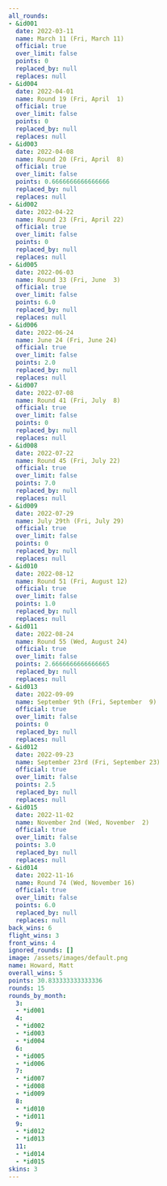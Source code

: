 ```yaml
---
all_rounds:
- &id001
  date: 2022-03-11
  name: March 11 (Fri, March 11)
  official: true
  over_limit: false
  points: 0
  replaced_by: null
  replaces: null
- &id004
  date: 2022-04-01
  name: Round 19 (Fri, April  1)
  official: true
  over_limit: false
  points: 0
  replaced_by: null
  replaces: null
- &id003
  date: 2022-04-08
  name: Round 20 (Fri, April  8)
  official: true
  over_limit: false
  points: 0.6666666666666666
  replaced_by: null
  replaces: null
- &id002
  date: 2022-04-22
  name: Round 23 (Fri, April 22)
  official: true
  over_limit: false
  points: 0
  replaced_by: null
  replaces: null
- &id005
  date: 2022-06-03
  name: Round 33 (Fri, June  3)
  official: true
  over_limit: false
  points: 6.0
  replaced_by: null
  replaces: null
- &id006
  date: 2022-06-24
  name: June 24 (Fri, June 24)
  official: true
  over_limit: false
  points: 2.0
  replaced_by: null
  replaces: null
- &id007
  date: 2022-07-08
  name: Round 41 (Fri, July  8)
  official: true
  over_limit: false
  points: 0
  replaced_by: null
  replaces: null
- &id008
  date: 2022-07-22
  name: Round 45 (Fri, July 22)
  official: true
  over_limit: false
  points: 7.0
  replaced_by: null
  replaces: null
- &id009
  date: 2022-07-29
  name: July 29th (Fri, July 29)
  official: true
  over_limit: false
  points: 0
  replaced_by: null
  replaces: null
- &id010
  date: 2022-08-12
  name: Round 51 (Fri, August 12)
  official: true
  over_limit: false
  points: 1.0
  replaced_by: null
  replaces: null
- &id011
  date: 2022-08-24
  name: Round 55 (Wed, August 24)
  official: true
  over_limit: false
  points: 2.6666666666666665
  replaced_by: null
  replaces: null
- &id013
  date: 2022-09-09
  name: September 9th (Fri, September  9)
  official: true
  over_limit: false
  points: 0
  replaced_by: null
  replaces: null
- &id012
  date: 2022-09-23
  name: September 23rd (Fri, September 23)
  official: true
  over_limit: false
  points: 2.5
  replaced_by: null
  replaces: null
- &id015
  date: 2022-11-02
  name: November 2nd (Wed, November  2)
  official: true
  over_limit: false
  points: 3.0
  replaced_by: null
  replaces: null
- &id014
  date: 2022-11-16
  name: Round 74 (Wed, November 16)
  official: true
  over_limit: false
  points: 6.0
  replaced_by: null
  replaces: null
back_wins: 6
flight_wins: 3
front_wins: 4
ignored_rounds: []
image: /assets/images/default.png
name: Howard, Matt
overall_wins: 5
points: 30.833333333333336
rounds: 15
rounds_by_month:
  3:
  - *id001
  4:
  - *id002
  - *id003
  - *id004
  6:
  - *id005
  - *id006
  7:
  - *id007
  - *id008
  - *id009
  8:
  - *id010
  - *id011
  9:
  - *id012
  - *id013
  11:
  - *id014
  - *id015
skins: 3
---
```

